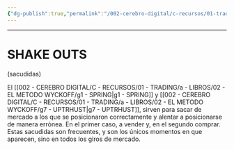 ```yaml
---
{"dg-publish":true,"permalink":"/002-cerebro-digital/c-recursos/01-trading/a-libros/02-el-metodo-wyckoff/h-shake-outs/"}
---
```



---
# SHAKE OUTS
(sacudidas)

El [[002 - CEREBRO DIGITAL/C - RECURSOS/01 - TRADING/a - LIBROS/02 - EL METODO WYCKOFF/g1 - SPRING\|g1 - SPRING]] y [[002 - CEREBRO DIGITAL/C - RECURSOS/01 - TRADING/a - LIBROS/02 - EL METODO WYCKOFF/g7 - UPTRHUST\|g7 - UPTRHUST]], sirven para sacar de mercado a los que se posicionaron correctamente y alentar a posicionarse de manera errónea. En el primer caso, a vender y, en el segundo comprar.
Estas sacudidas son frecuentes, y son los únicos momentos en que aparecen, sino en todos los giros de mercado.